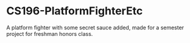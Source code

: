 # CS196-PlatformFighterEtc
A platform fighter with some secret sauce added, made for a semester project for freshman honors class.
